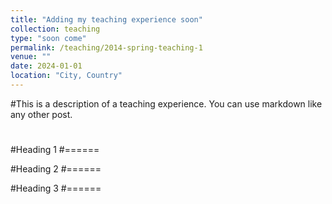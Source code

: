 ```yaml
---
title: "Adding my teaching experience soon"
collection: teaching
type: "soon come"
permalink: /teaching/2014-spring-teaching-1
venue: ""
date: 2024-01-01
location: "City, Country"
---
```


#This is a description of a teaching experience. You can use markdown like any other post.
#
#Heading 1
#======

#Heading 2
#======

#Heading 3
#======
